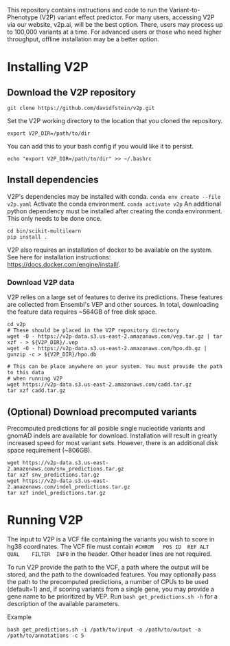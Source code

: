 This repository contains instructions and code to run the Variant-to-Phenotype (V2P) variant effect predictor. For many users, accessing V2P 
via our website, v2p.ai, will be the best option. There, users may process up to 100,000 variants at a time. For advanced users or those who need 
higher throughput, offline installation may be a better option.

# Installing V2P

## Download the V2P repository

```
git clone https://github.com/davidfstein/v2p.git
```
Set the V2P working directory to the location that you cloned the repository.
```
export V2P_DIR=/path/to/dir
```
You can add this to your bash config if you would like it to persist.
```
echo "export V2P_DIR=/path/to/dir" >> ~/.bashrc
```

## Install dependencies

V2P's dependencies may be installed with conda. 
```conda env create --file v2p.yaml```
Activate the conda environment.
```conda activate v2p```
An additional python dependency must be installed after creating the conda environment.
This only needs to be done once. 
```
cd bin/scikit-multilearn
pip install .
```
V2P also requires an installation of docker to be available on the system. See here for installation instructions: https://docs.docker.com/engine/install/.

### Download V2P data

V2P relies on a large set of features to derive its predictions. These features are collected from Ensembl's VEP and other sources.
In total, downloading the feature data requires ~564GB of free disk space. 
```
cd v2p
# These should be placed in the V2P repository directory
wget -O - https://v2p-data.s3.us-east-2.amazonaws.com/vep.tar.gz | tar xzf - > ${V2P_DIR}/.vep
wget -O - https://v2p-data.s3.us-east-2.amazonaws.com/hpo.db.gz | gunzip -c > ${V2P_DIR}/hpo.db

# This can be place anywhere on your system. You must provide the path to this data
# when running V2P
wget https://v2p-data.s3.us-east-2.amazonaws.com/cadd.tar.gz
tar xzf cadd.tar.gz
```

## (Optional) Download precomputed variants

Precomputed predictions for all posible single nucleotide variants and gnomAD indels are available for download. 
Installation will result in greatly increased speed for most variant sets. However, there is an additional 
disk space requirement (~806GB).
```
wget https://v2p-data.s3.us-east-2.amazonaws.com/snv_predictions.tar.gz
tar xzf snv_predictions.tar.gz
wget https://v2p-data.s3.us-east-2.amazonaws.com/indel_predictions.tar.gz
tar xzf indel_predictions.tar.gz
```

# Running V2P

The input to V2P is a VCF file containing the variants you wish to score in hg38 coordinates. 
The VCF file must contain `#CHROM   POS ID  REF ALT QUAL    FILTER  INFO` in the header. 
Other header lines are not required.

To run V2P provide the path to the VCF, a path where the output will be stored, and the path to the downloaded features.
You may optionally pass the path to the precomputed predictions, a number of CPUs to be used (default=1) and, 
if scoring variants from a single gene, you may provide a gene name to be prioritized by VEP. 
Run ```bash get_predictions.sh -h``` for a description of the available parameters.

Example
```
bash get_predictions.sh -i /path/to/input -o /path/to/output -a /path/to/annotations -c 5
```
